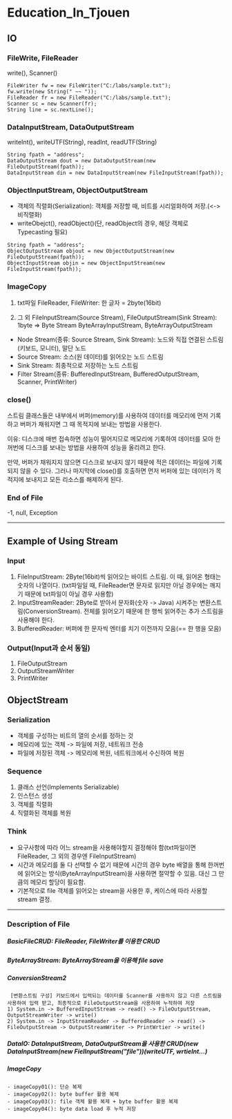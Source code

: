 # Education_In_Tjouen

## IO

### FileWrite, FileReader
write(), Scanner()
```
FileWriter fw = new FileWriter("C:/labs/sample.txt");
fw.write(new String(" ~~ "));
FileReader fr = new FileReader("C:/labs/sample.txt");
Scanner sc = new Scanner(fr);
String line = sc.nextLine();
```

### DataInputStream, DataOutputStream
writeInt(), writeUTF(String), readInt, readUTF(String)
```
String fpath = "address";
DataOutputStream dout = new DataOutputStream(new FileOutputStream(fpath));
DataInputStream din = new DataInputStream(new FileInputStream(fpath));
```

### ObjectInputStream, ObjectOutputStream
- 객체의 직렬화(Serialization): 객체를 저장할 때, 비트를 시리얼화하여 저장.(<->비직렬화)
- writeObejct(), readObject()(단, readObject의 경우, 해당 객체로 Typecasting 필요)
```
String fpath = "address";
ObjectOutputStream objout = new ObjectOutputStream(new FileOutputStream(fpath));
ObjectInputStream objin = new ObjectInputStream(new FileInputStream(fpath));
```

### ImageCopy
1. txt파일
FileReader, FileWriter: 한 글자 = 2byte(16bit)

2. 그 외 
FileInputStream(Source Stream), FileOutputStream(Sink Stream): 1byte => Byte Stream
ByteArrayInputStream, ByteArrayOutputStream
* Node Stream(종류: Source Stream, Sink Stream): 노드와 직접 연결된 스트림(키보드, 모니터), 말단 노드
* Source Stream: 소스(원 데이터)를 읽어오는 노드 스트림
* Sink Stream: 최종적으로 저장하는 노드 스트림
* Filter Stream(종류: BufferedInputStream, BufferedOutputStream, Scanner, PrintWriter)

### close()
스트림 클래스들은 내부에서 버퍼(memory)를 사용하여 데이터를
메모리에 먼저 기록하고 버퍼가 채워지면 그 때 목적지에 보내는 방법을 사용한다.

이유: 디스크에 매번 접속하면 성능이 떨어지므로 메모리에 기록하여
데이터를 모아 한꺼번에 디스크를 보내는 방법을 사용하여 성능을 올리려고 한다. 

만약, 버퍼가 채워지지 않으면 디스크로 보내지 않기 때문에 적은 데이터는 파일에
기록되지 않을 수 있다. 그러나 마지막에 close()를 호출하면 먼저 버퍼에 있는
데이터가 목적지에 보내지고 모든 리소스를 해제하게 된다.

### End of File
-1, null, Exception

---
## Example of Using Stream
### Input
1. FileInputStream: 2Byte(16bit)씩 읽어오는 바이트 스트림. 이 때, 읽어온 형태는 숫자의 나열이다. (txt파일일 때, FileReader면 문자로 읽지만 아닐 경우에는 깨지기 때문에 txt파일이 아닐 경우 사용함)
2. InputStreamReader: 2Byte로 받아서 문자화(숫자 -> Java) 시켜주는 변환스트림(ConversionStream). 전체를 읽어오기 때문에 한 행씩 읽어주는 추가 스트림을 사용해야 한다.
3. BufferedReader: 버퍼에 한 문자씩 엔터를 치기 이전까지 모음(== 한 행을 모음)

### Output(Input과 순서 동일)
1. FileOutputStream
2. OutputStreamWriter
3. PrintWriter

## ObjectStream
### Serialization
* 객체를 구성하는 비트의 열의 순서를 정하는 것
* 메모리에 있는 객체 -> 파일에 저장, 네트워크 전송
* 파일에 저장된 객체 -> 메모리에 복원, 네트워크에서 수신하여 복원

### Sequence
1. 클래스 선언(Implements Serializable)
2. 인스턴스 생성
3. 객체를 직렬화
4. 직렬화된 객체를 복원

### Think
* 요구사항에 따라 어느 stream을 사용해야할지 결정해야 함(txt파일이면 FileReader, 그 외의 경우엔 FileInputStream) 
* 시간과 메모리를 둘 다 선택할 수 없기 때문에 시간의 경우 byte 배열을 통해 한꺼번에 읽어오는 방식(ByteArrayInputStream)을 사용하면 절약할 수 있음. 대신 그 만큼의 메모리 할당이 필요함.
* 기본적으로 file 객체를 읽어오는 stream을 사용한 후, 케이스에 따라 사용할 stream 결정.

---

### Description of File

##### BasicFileCRUD: FileReader, FileWriter를 이용한 CRUD
##### ByteArrayStream: ByteArrayStream을 이용해 file save
##### ConversionStream2   
     [변환스트림 구성] 키보드에서 입력되는 데이터를 Scanner를 사용하지 않고 다른 스트림을 사용하여 입력 받고, 최종적으로 FileOutputStream을 사용하여 누적하여 저장
    1) System.in -> BufferedInputStream -> read() -> FileOutputStream, OutputStreamWriter -> write()
    2) System.in -> InputStreamReader -> BufferedReader -> read() -> FileOutputStream -> OutputStreamWriter -> PrintWrtier -> write()
##### DataIO: DataInputStream, DataOutputStream을 사용한 CRUD(new DataInputStream(new FielInputStream("file"))(writeUTF, wrtieInt...)
##### ImageCopy
    - imageCopy01(): 단순 복제
    - imageCopy02(): byte buffer 활용 복제
    - imageCopy03(): file 객체 활용 복제 + byte buffer 활용 복제
    - imageCopy04(): byte data load 후 누적 저장
